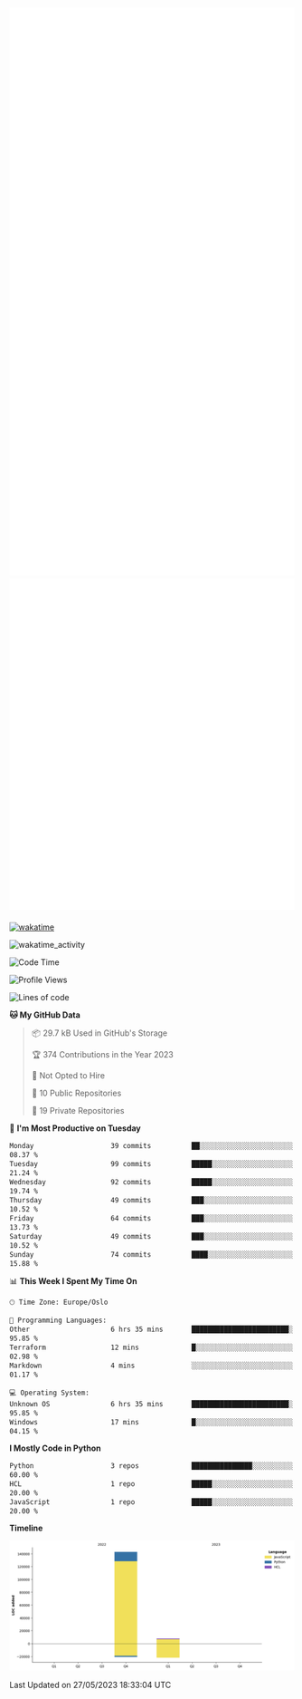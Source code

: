 ![Metrics](/metrics.svg)![Additional metrics](metrics.additional.svg)
----------------------------------------------------------------------------------------------------------------------------------------------------

[![wakatime](https://wakatime.com/badge/user/139c3dc8-b99d-475a-b6b4-e7663d03add8.svg)](https://wakatime.com/@139c3dc8-b99d-475a-b6b4-e7663d03add8)

![wakatime_activity](https://wakatime.com/share/@merca/d0fb6363-0f77-40ae-9525-9b9347ed2e36.svg)

<!--START_SECTION:waka-->
![Code Time](http://img.shields.io/badge/Code%20Time-6%2C651%20hrs%2045%20mins-blue)

![Profile Views](http://img.shields.io/badge/Profile%20Views-0-blue)

![Lines of code](https://img.shields.io/badge/From%20Hello%20World%20I%27ve%20Written-150.4%20thousand%20lines%20of%20code-blue)

**🐱 My GitHub Data** 

> 📦 29.7 kB Used in GitHub's Storage 
 > 
> 🏆 374 Contributions in the Year 2023
 > 
> 🚫 Not Opted to Hire
 > 
> 📜 10 Public Repositories 
 > 
> 🔑 19 Private Repositories 
 > 
📅 **I'm Most Productive on Tuesday** 

```text
Monday                   39 commits          ██░░░░░░░░░░░░░░░░░░░░░░░   08.37 % 
Tuesday                  99 commits          █████░░░░░░░░░░░░░░░░░░░░   21.24 % 
Wednesday                92 commits          █████░░░░░░░░░░░░░░░░░░░░   19.74 % 
Thursday                 49 commits          ███░░░░░░░░░░░░░░░░░░░░░░   10.52 % 
Friday                   64 commits          ███░░░░░░░░░░░░░░░░░░░░░░   13.73 % 
Saturday                 49 commits          ███░░░░░░░░░░░░░░░░░░░░░░   10.52 % 
Sunday                   74 commits          ████░░░░░░░░░░░░░░░░░░░░░   15.88 % 
```


📊 **This Week I Spent My Time On** 

```text
🕑︎ Time Zone: Europe/Oslo

💬 Programming Languages: 
Other                    6 hrs 35 mins       ████████████████████████░   95.85 % 
Terraform                12 mins             █░░░░░░░░░░░░░░░░░░░░░░░░   02.98 % 
Markdown                 4 mins              ░░░░░░░░░░░░░░░░░░░░░░░░░   01.17 % 

💻 Operating System: 
Unknown OS               6 hrs 35 mins       ████████████████████████░   95.85 % 
Windows                  17 mins             █░░░░░░░░░░░░░░░░░░░░░░░░   04.15 % 
```

**I Mostly Code in Python** 

```text
Python                   3 repos             ███████████████░░░░░░░░░░   60.00 % 
HCL                      1 repo              █████░░░░░░░░░░░░░░░░░░░░   20.00 % 
JavaScript               1 repo              █████░░░░░░░░░░░░░░░░░░░░   20.00 % 
```



**Timeline**

![Lines of Code chart](https://raw.githubusercontent.com/merca/merca/current/assets/bar_graph.png)


 Last Updated on 27/05/2023 18:33:04 UTC
<!--END_SECTION:waka-->
